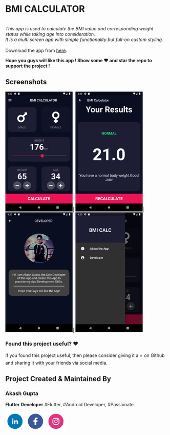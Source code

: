 # BMI CALCULATOR
<br>_This app is used to calculate the BMI value and corresponding weight status while taking age into consideration.<br>
It is a multi screen app with simple functionality but full-on custom styling.<br><br>_
Download the app from [here](https://drive.google.com/open?id=1f6NU9TmplnbFjTEnpMpNnsYyt3olrPaB).

**Hope you guys will like this app ! Show some ❤️ and star the repo to support the project !**
<br>
## Screenshots
<img src="https://github.com/Akash-Gupta-2000/bmiCalculator/blob/master/images/readme/homePage.png?raw=true" width="210">|
<img src="https://github.com/Akash-Gupta-2000/bmiCalculator/blob/master/images/readme/resultsPage.png?raw=true" width="210">|
<img src="https://github.com/Akash-Gupta-2000/bmiCalculator/blob/master/images/readme/devPage.png" width="210">|
<img src="https://github.com/Akash-Gupta-2000/bmiCalculator/blob/master/images/readme/drawer.png?raw=true" width="210">

### Found this project useful? :heart:

If you found this project useful, then please consider giving it a :star: on Github and sharing it with your friends via social media.

## Project Created & Maintained By

### Akash Gupta 
**Flutter Developer** #Flutter, #Android Developer, #Passionate

<a href="https://www.linkedin.com/in/akashgupta2000/"><img src="https://github.com/aritraroy/social-icons/blob/master/linkedin-icon.png?raw=true" width="60"></a>
<a href="https://www.facebook.com/profile.php?id=100011464338988"><img src="https://github.com/aritraroy/social-icons/blob/master/facebook-icon.png?raw=true" width="60"></a>
<a href="https://www.instagram.com/gupta.akash.2000/"><img src="https://github.com/aritraroy/social-icons/blob/master/instagram-icon.png?raw=true" width="60"></a>
